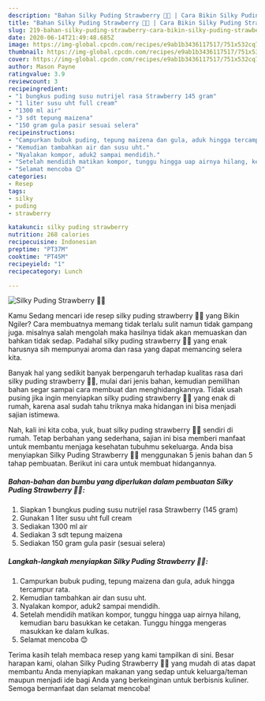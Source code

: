 ```yaml
---
description: "Bahan Silky Puding Strawberry 🍮🍓 | Cara Bikin Silky Puding Strawberry 🍮🍓 Yang Enak Dan Mudah"
title: "Bahan Silky Puding Strawberry 🍮🍓 | Cara Bikin Silky Puding Strawberry 🍮🍓 Yang Enak Dan Mudah"
slug: 219-bahan-silky-puding-strawberry-cara-bikin-silky-puding-strawberry-yang-enak-dan-mudah
date: 2020-06-14T21:49:48.685Z
image: https://img-global.cpcdn.com/recipes/e9ab1b3436117517/751x532cq70/silky-puding-strawberry-🍮🍓-foto-resep-utama.jpg
thumbnail: https://img-global.cpcdn.com/recipes/e9ab1b3436117517/751x532cq70/silky-puding-strawberry-🍮🍓-foto-resep-utama.jpg
cover: https://img-global.cpcdn.com/recipes/e9ab1b3436117517/751x532cq70/silky-puding-strawberry-🍮🍓-foto-resep-utama.jpg
author: Mason Payne
ratingvalue: 3.9
reviewcount: 3
recipeingredient:
- "1 bungkus puding susu nutrijel rasa Strawberry 145 gram"
- "1 liter susu uht full cream"
- "1300 ml air"
- "3 sdt tepung maizena"
- "150 gram gula pasir sesuai selera"
recipeinstructions:
- "Campurkan bubuk puding, tepung maizena dan gula, aduk hingga tercampur rata."
- "Kemudian tambahkan air dan susu uht."
- "Nyalakan kompor, aduk2 sampai mendidih."
- "Setelah mendidih matikan kompor, tunggu hingga uap airnya hilang, kemudian baru basukkan ke cetakan. Tunggu hingga mengeras masukkan ke dalam kulkas."
- "Selamat mencoba 😊"
categories:
- Resep
tags:
- silky
- puding
- strawberry

katakunci: silky puding strawberry 
nutrition: 268 calories
recipecuisine: Indonesian
preptime: "PT37M"
cooktime: "PT45M"
recipeyield: "1"
recipecategory: Lunch

---
```



![Silky Puding Strawberry 🍮🍓](https://img-global.cpcdn.com/recipes/e9ab1b3436117517/751x532cq70/silky-puding-strawberry-🍮🍓-foto-resep-utama.jpg)

Kamu Sedang mencari ide resep silky puding strawberry 🍮🍓 yang Bikin Ngiler? Cara membuatnya memang tidak terlalu sulit namun tidak gampang juga. misalnya salah mengolah maka hasilnya tidak akan memuaskan dan bahkan tidak sedap. Padahal silky puding strawberry 🍮🍓 yang enak harusnya sih mempunyai aroma dan rasa yang dapat memancing selera kita.



Banyak hal yang sedikit banyak berpengaruh terhadap kualitas rasa dari silky puding strawberry 🍮🍓, mulai dari jenis bahan, kemudian pemilihan bahan segar sampai cara membuat dan menghidangkannya. Tidak usah pusing jika ingin menyiapkan silky puding strawberry 🍮🍓 yang enak di rumah, karena asal sudah tahu triknya maka hidangan ini bisa menjadi sajian istimewa.


Nah, kali ini kita coba, yuk, buat silky puding strawberry 🍮🍓 sendiri di rumah. Tetap berbahan yang sederhana, sajian ini bisa memberi manfaat untuk membantu menjaga kesehatan tubuhmu sekeluarga. Anda bisa menyiapkan Silky Puding Strawberry 🍮🍓 menggunakan 5 jenis bahan dan 5 tahap pembuatan. Berikut ini cara untuk membuat hidangannya.

<!--inarticleads1-->

##### Bahan-bahan dan bumbu yang diperlukan dalam pembuatan Silky Puding Strawberry 🍮🍓:

1. Siapkan 1 bungkus puding susu nutrijel rasa Strawberry (145 gram)
1. Gunakan 1 liter susu uht full cream
1. Sediakan 1300 ml air
1. Sediakan 3 sdt tepung maizena
1. Sediakan 150 gram gula pasir (sesuai selera)




<!--inarticleads2-->

##### Langkah-langkah menyiapkan Silky Puding Strawberry 🍮🍓:

1. Campurkan bubuk puding, tepung maizena dan gula, aduk hingga tercampur rata.
1. Kemudian tambahkan air dan susu uht.
1. Nyalakan kompor, aduk2 sampai mendidih.
1. Setelah mendidih matikan kompor, tunggu hingga uap airnya hilang, kemudian baru basukkan ke cetakan. Tunggu hingga mengeras masukkan ke dalam kulkas.
1. Selamat mencoba 😊




Terima kasih telah membaca resep yang kami tampilkan di sini. Besar harapan kami, olahan Silky Puding Strawberry 🍮🍓 yang mudah di atas dapat membantu Anda menyiapkan makanan yang sedap untuk keluarga/teman maupun menjadi ide bagi Anda yang berkeinginan untuk berbisnis kuliner. Semoga bermanfaat dan selamat mencoba!
